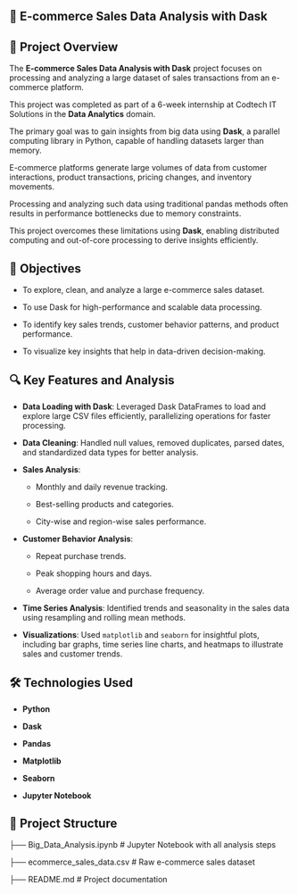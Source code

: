 ## 🛒 E-commerce Sales Data Analysis with Dask

## 📌 Project Overview

The **E-commerce Sales Data Analysis with Dask** project focuses on processing and analyzing a large dataset of sales transactions from an e-commerce platform. 

This project was completed as part of a 6-week internship at Codtech IT Solutions in the **Data Analytics** domain. 

The primary goal was to gain insights from big data using **Dask**, a parallel computing library in Python, capable of handling datasets larger than memory.

E-commerce platforms generate large volumes of data from customer interactions, product transactions, pricing changes, and inventory movements.

Processing and analyzing such data using traditional pandas methods often results in performance bottlenecks due to memory constraints. 

This project overcomes these limitations using **Dask**, enabling distributed computing and out-of-core processing to derive insights efficiently.

## 🎯 Objectives

- To explore, clean, and analyze a large e-commerce sales dataset.

- To use Dask for high-performance and scalable data processing.

- To identify key sales trends, customer behavior patterns, and product performance.

- To visualize key insights that help in data-driven decision-making.

## 🔍 Key Features and Analysis

- **Data Loading with Dask**: Leveraged Dask DataFrames to load and explore large CSV files efficiently, parallelizing operations for faster processing.

- **Data Cleaning**: Handled null values, removed duplicates, parsed dates, and standardized data types for better analysis.

- **Sales Analysis**:

  - Monthly and daily revenue tracking.

  - Best-selling products and categories.

  - City-wise and region-wise sales performance.

- **Customer Behavior Analysis**:

  - Repeat purchase trends.

  - Peak shopping hours and days.

  - Average order value and purchase frequency.

- **Time Series Analysis**: Identified trends and seasonality in the sales data using resampling and rolling mean methods.

- **Visualizations**: Used `matplotlib` and `seaborn` for insightful plots, including bar graphs, time series line charts, and heatmaps to illustrate sales and customer trends.

## 🛠️ Technologies Used

- **Python**

- **Dask**

- **Pandas**

- **Matplotlib**

- **Seaborn**

- **Jupyter Notebook**

## 📁 Project Structure

├── Big_Data_Analysis.ipynb # Jupyter Notebook with all analysis steps

├── ecommerce_sales_data.csv # Raw e-commerce sales dataset

├── README.md # Project documentation
